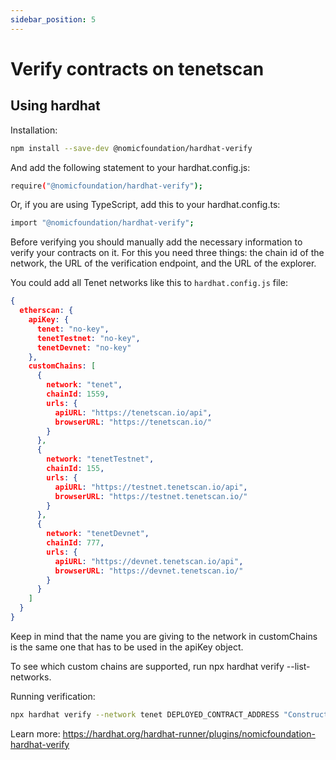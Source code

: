 ```yaml
---
sidebar_position: 5
---
```


# Verify contracts on tenetscan

## Using hardhat

Installation:

```bash
npm install --save-dev @nomicfoundation/hardhat-verify
```

And add the following statement to your hardhat.config.js:

```bash
require("@nomicfoundation/hardhat-verify");
```

Or, if you are using TypeScript, add this to your hardhat.config.ts:

```bash
import "@nomicfoundation/hardhat-verify";
```

Before verifying you should manually add the necessary information to verify your contracts on it. 
For this you need three things: the chain id of the network, the URL of the verification endpoint, 
and the URL of the explorer.

You could add all Tenet networks like this to `hardhat.config.js` file:

```json
{
  etherscan: {
    apiKey: {
      tenet: "no-key",
      tenetTestnet: "no-key",
      tenetDevnet: "no-key"
    },
    customChains: [
      {
        network: "tenet",
        chainId: 1559,
        urls: {
          apiURL: "https://tenetscan.io/api",
          browserURL: "https://tenetscan.io/"
        }
      },
      {
        network: "tenetTestnet",
        chainId: 155,
        urls: {
          apiURL: "https://testnet.tenetscan.io/api",
          browserURL: "https://testnet.tenetscan.io/"
        }
      },
      {
        network: "tenetDevnet",
        chainId: 777,
        urls: {
          apiURL: "https://devnet.tenetscan.io/api",
          browserURL: "https://devnet.tenetscan.io/"
        }
      }
    ]
  }
}
```

Keep in mind that the name you are giving to the network in customChains is the same one that has 
to be used in the apiKey object.

To see which custom chains are supported, run npx hardhat verify --list-networks.

Running verification:

```bash
npx hardhat verify --network tenet DEPLOYED_CONTRACT_ADDRESS "Constructor argument 1"
```

Learn more: https://hardhat.org/hardhat-runner/plugins/nomicfoundation-hardhat-verify